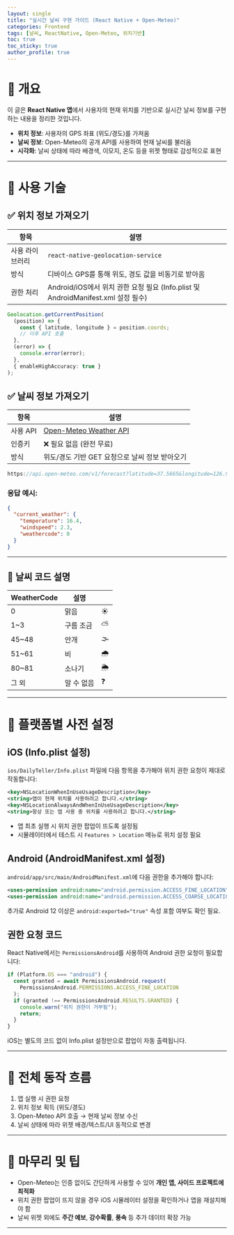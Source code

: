 ```yaml
---
layout: single
title: "실시간 날씨 구현 가이드 (React Native + Open-Meteo)"
categories: Frontend
tags: [날씨, ReactNative, Open-Meteo, 위치기반]
toc: true
toc_sticky: true
author_profile: true
---
```


# 📌 개요

이 글은 **React Native 앱**에서 사용자의 현재 위치를 기반으로 실시간 날씨 정보를 구현하는 내용을 정리한 것입니다.

- **위치 정보**: 사용자의 GPS 좌표 (위도/경도)를 가져옴
- **날씨 정보**: Open-Meteo의 공개 API를 사용하여 현재 날씨를 불러옴
- **시각화**: 날씨 상태에 따라 배경색, 이모지, 온도 등을 위젯 형태로 감성적으로 표현

---

# 📌 사용 기술

## ✅ 위치 정보 가져오기

| 항목            | 설명                                                                              |
| --------------- | --------------------------------------------------------------------------------- |
| 사용 라이브러리 | `react-native-geolocation-service`                                                |
| 방식            | 디바이스 GPS를 통해 위도, 경도 값을 비동기로 받아옴                               |
| 권한 처리       | Android/iOS에서 위치 권한 요청 필요 (Info.plist 및 AndroidManifest.xml 설정 필수) |

```ts
Geolocation.getCurrentPosition(
  (position) => {
    const { latitude, longitude } = position.coords;
    // 이후 API 호출
  },
  (error) => {
    console.error(error);
  },
  { enableHighAccuracy: true }
);
```

## ✅ 날씨 정보 가져오기

| 항목     | 설명                                              |
| -------- | ------------------------------------------------- |
| 사용 API | [Open-Meteo Weather API](https://open-meteo.com/) |
| 인증키   | ❌ 필요 없음 (완전 무료)                          |
| 방식     | 위도/경도 기반 GET 요청으로 날씨 정보 받아오기    |

```ts
https://api.open-meteo.com/v1/forecast?latitude=37.5665&longitude=126.978&current_weather=true
```

### 응답 예시:

```json
{
  "current_weather": {
    "temperature": 16.4,
    "windspeed": 2.3,
    "weathercode": 0
  }
}
```

---

## 🔹 날씨 코드 설명

| WeatherCode | 설명       |     |
| ----------- | ---------- | --- |
| 0           | 맑음       | ☀️  |
| 1~3         | 구름 조금  | ⛅  |
| 45~48       | 안개       | 🌫️  |
| 51~61       | 비         | 🌧️  |
| 80~81       | 소나기     | 🌦️  |
| 그 외       | 알 수 없음 | ❓  |

---

# 📌 플랫폼별 사전 설정

## iOS (Info.plist 설정)

`ios/DailyTeller/Info.plist` 파일에 다음 항목을 추가해야 위치 권한 요청이 제대로 작동합니다:

```xml
<key>NSLocationWhenInUseUsageDescription</key>
<string>앱이 현재 위치를 사용하려고 합니다.</string>
<key>NSLocationAlwaysAndWhenInUseUsageDescription</key>
<string>항상 또는 앱 사용 중 위치를 사용하려고 합니다.</string>
```

- 앱 최초 실행 시 위치 권한 팝업이 뜨도록 설정됨
- 시뮬레이터에서 테스트 시 `Features > Location` 메뉴로 위치 설정 필요

## Android (AndroidManifest.xml 설정)

`android/app/src/main/AndroidManifest.xml`에 다음 권한을 추가해야 합니다:

```xml
<uses-permission android:name="android.permission.ACCESS_FINE_LOCATION" />
<uses-permission android:name="android.permission.ACCESS_COARSE_LOCATION" />
```

추가로 Android 12 이상은 `android:exported="true"` 속성 포함 여부도 확인 필요.

## 권한 요청 코드

React Native에서는 `PermissionsAndroid`를 사용하여 Android 권한 요청이 필요합니다:

```ts
if (Platform.OS === "android") {
  const granted = await PermissionsAndroid.request(
    PermissionsAndroid.PERMISSIONS.ACCESS_FINE_LOCATION
  );
  if (granted !== PermissionsAndroid.RESULTS.GRANTED) {
    console.warn("위치 권한이 거부됨");
    return;
  }
}
```

iOS는 별도의 코드 없이 Info.plist 설정만으로 팝업이 자동 출력됩니다.

---

# 📌 전체 동작 흐름

1. 앱 실행 시 권한 요청
2. 위치 정보 획득 (위도/경도)
3. Open-Meteo API 호출 → 현재 날씨 정보 수신
4. 날씨 상태에 따라 위젯 배경/텍스트/UI 동적으로 변경

---

# 📌 마무리 및 팁

- Open-Meteo는 인증 없이도 간단하게 사용할 수 있어 **개인 앱, 사이드 프로젝트에 최적화**
- 위치 권한 팝업이 뜨지 않을 경우 iOS 시뮬레이터 설정을 확인하거나 앱을 재설치해야 함
- 날씨 위젯 외에도 **주간 예보**, **강수확률**, **풍속** 등 추가 데이터 확장 가능

---

